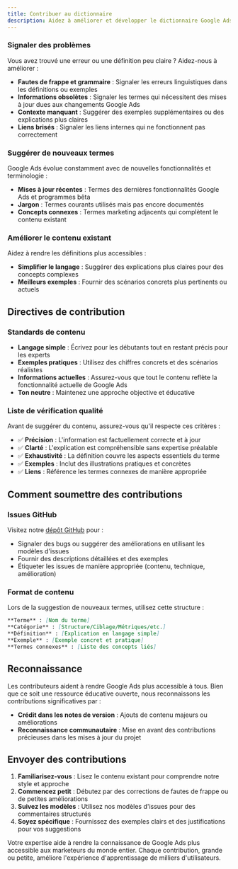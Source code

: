 ```yaml
---
title: Contribuer au dictionnaire
description: Aidez à améliorer et développer le dictionnaire Google Ads
---
```


### Signaler des problèmes
Vous avez trouvé une erreur ou une définition peu claire ? Aidez-nous à améliorer :
- **Fautes de frappe et grammaire** : Signaler les erreurs linguistiques dans les définitions ou exemples
- **Informations obsolètes** : Signaler les termes qui nécessitent des mises à jour dues aux changements Google Ads
- **Contexte manquant** : Suggérer des exemples supplémentaires ou des explications plus claires
- **Liens brisés** : Signaler les liens internes qui ne fonctionnent pas correctement

### Suggérer de nouveaux termes
Google Ads évolue constamment avec de nouvelles fonctionnalités et terminologie :
- **Mises à jour récentes** : Termes des dernières fonctionnalités Google Ads et programmes bêta
- **Jargon** : Termes courants utilisés mais pas encore documentés
- **Concepts connexes** : Termes marketing adjacents qui complètent le contenu existant

### Améliorer le contenu existant
Aidez à rendre les définitions plus accessibles :
- **Simplifier le langage** : Suggérer des explications plus claires pour des concepts complexes
- **Meilleurs exemples** : Fournir des scénarios concrets plus pertinents ou actuels

## Directives de contribution

### Standards de contenu
- **Langage simple** : Écrivez pour les débutants tout en restant précis pour les experts
- **Exemples pratiques** : Utilisez des chiffres concrets et des scénarios réalistes
- **Informations actuelles** : Assurez-vous que tout le contenu reflète la fonctionnalité actuelle de Google Ads
- **Ton neutre** : Maintenez une approche objective et éducative

### Liste de vérification qualité
Avant de suggérer du contenu, assurez-vous qu'il respecte ces critères :
- ✅ **Précision** : L'information est factuellement correcte et à jour
- ✅ **Clarté** : L'explication est compréhensible sans expertise préalable
- ✅ **Exhaustivité** : La définition couvre les aspects essentiels du terme
- ✅ **Exemples** : Inclut des illustrations pratiques et concrètes
- ✅ **Liens** : Référence les termes connexes de manière appropriée

## Comment soumettre des contributions

### Issues GitHub
Visitez notre [dépôt GitHub](https://github.com/nullodyssey/simplified-ads-dictionary) pour :
- Signaler des bugs ou suggérer des améliorations en utilisant les modèles d'issues
- Fournir des descriptions détaillées et des exemples
- Étiqueter les issues de manière appropriée (contenu, technique, amélioration)

### Format de contenu
Lors de la suggestion de nouveaux termes, utilisez cette structure :
```markdown
**Terme** : [Nom du terme]
**Catégorie** : [Structure/Ciblage/Métriques/etc.]
**Définition** : [Explication en langage simple]
**Exemple** : [Exemple concret et pratique]
**Termes connexes** : [Liste des concepts liés]
```

## Reconnaissance

Les contributeurs aident à rendre Google Ads plus accessible à tous. Bien que ce soit une ressource éducative ouverte, nous reconnaissons les contributions significatives par :
- **Crédit dans les notes de version** : Ajouts de contenu majeurs ou améliorations
- **Reconnaissance communautaire** : Mise en avant des contributions précieuses dans les mises à jour du projet

## Envoyer des contributions

1. **Familiarisez-vous** : Lisez le contenu existant pour comprendre notre style et approche
2. **Commencez petit** : Débutez par des corrections de fautes de frappe ou de petites améliorations
3. **Suivez les modèles** : Utilisez nos modèles d'issues pour des commentaires structurés
4. **Soyez spécifique** : Fournissez des exemples clairs et des justifications pour vos suggestions

Votre expertise aide à rendre la connaissance de Google Ads plus accessible aux marketeurs du monde entier. Chaque contribution, grande ou petite, améliore l'expérience d'apprentissage de milliers d'utilisateurs.